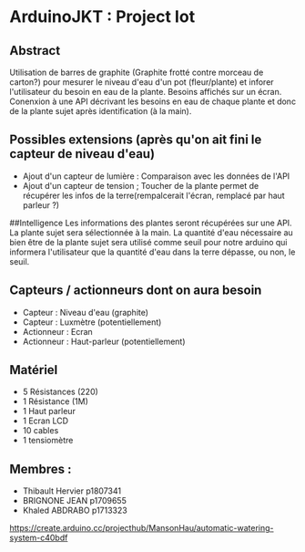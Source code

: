 # ArduinoJKT : Project Iot

## Abstract
Utilisation de barres de graphite (Graphite frotté contre morceau de carton?) pour mesurer le niveau d'eau d'un pot (fleur/plante) et inforer l'utilisateur du besoin en eau de la plante.
Besoins affichés sur un écran.
Conenxion à une API décrivant les besoins en eau de chaque plante et donc de la plante sujet après identification (à la main).

## Possibles extensions (après qu'on ait fini le capteur de niveau d'eau)
- Ajout d'un capteur de lumière : Comparaison avec les données de l'API
- Ajout d'un capteur de tension ; Toucher de la plante permet de récupérer les infos de la terre(rempalcerait l'écran, remplacé par haut parleur ?)

##Intelligence
Les informations des plantes seront récupérées sur une API. La plante sujet sera sélectionnée à la main. La quantité d'eau nécessaire au bien être de la plante sujet sera utilisé comme seuil pour notre arduino qui informera l'utilisateur que la quantité d'eau dans la terre dépasse, ou non, le seuil.

## Capteurs / actionneurs dont on aura besoin
- Capteur : Niveau d'eau (graphite)
- Capteur : Luxmètre (potentiellement)
- Actionneur : Ecran
- Actionneur : Haut-parleur (potentiellement)

## Matériel
- 5 Résistances (220)
- 1 Résistance (1M)
- 1 Haut parleur
- 1 Ecran LCD
- 10 cables
- 1 tensiomètre

## Membres : 
- Thibault Hervier p1807341
- BRIGNONE JEAN p1709655 
- Khaled ABDRABO p1713323

https://create.arduino.cc/projecthub/MansonHau/automatic-watering-system-c40bdf
